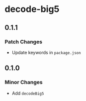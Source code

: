 # decode-big5

## 0.1.1

### Patch Changes

- Update keywords in `package.json`

## 0.1.0

### Minor Changes

- Add `decodeBig5`
